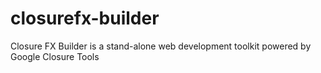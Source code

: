 closurefx-builder
=================

Closure FX Builder is a stand-alone web development toolkit powered by Google Closure Tools
